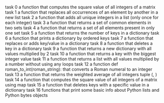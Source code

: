 task 0 a function that computes the square value of all integers of a matrix
task 1 a function that replaces all occurrences of an element by another in a new list
task 2 a function that adds all unique integers in a list (only once for each integer)
task 3 a function that returns a set of common elements in two sets
task 4 a function that returns a set of all elements present in only one set
task 5 a function that returns the number of keys in a dictionary
task 6 a function that prints a dictionary by ordered keys
task 7 a function that replaces or adds key/value in a dictionary
task 8 a function that deletes a key in a dictionary
task 9 a function that returns a new dictionary with all values multiplied by 2
task 10 a function that returns a key with the biggest integer value
task 11 a function that returns a list with all values multiplied by a number without using any loops
task 12 a function def roman_to_int(roman_string): that converts a Roman numeral to an integer
task 13 a function that returns the weighted average of all integers tuple (<score>, <weight>)
task 14 a function that computes the square value of all integers of a matrix using map
task 15 a function that deletes keys with a specific value in a dictionary
task 16 functions that print some basic info about Python lists and Python bytes objects


